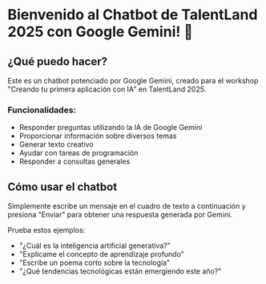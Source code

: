 # Bienvenido al Chatbot de TalentLand 2025 con Google Gemini! 🌟

## ¿Qué puedo hacer?

Este es un chatbot potenciado por Google Gemini, creado para el workshop "Creando tu primera aplicación con IA" en TalentLand 2025.

### Funcionalidades:
- Responder preguntas utilizando la IA de Google Gemini
- Proporcionar información sobre diversos temas
- Generar texto creativo
- Ayudar con tareas de programación
- Responder a consultas generales

## Cómo usar el chatbot

Simplemente escribe un mensaje en el cuadro de texto a continuación y presiona "Enviar" para obtener una respuesta generada por Gemini.

Prueba estos ejemplos:
- "¿Cuál es la inteligencia artificial generativa?"
- "Explícame el concepto de aprendizaje profundo"
- "Escribe un poema corto sobre la tecnología"
- "¿Qué tendencias tecnológicas están emergiendo este año?" 